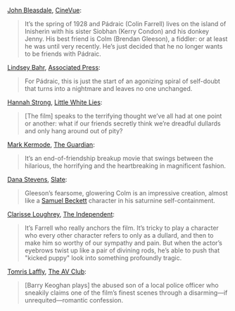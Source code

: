 [John Bleasdale](https://twitter.com/drjonty?lang=en), [CineVue](https://cine-vue.com/2022/10/venice-2022-the-banshees-of-inisherin-review.html):

> It’s the spring of 1928 and Pádraic (Colin Farrell) lives on the island of Inisherin with his sister Siobhan (Kerry Condon) and his donkey Jenny. His best friend is Colm (Brendan Gleeson), a fiddler: or at least he was until very recently. He’s just decided that he no longer wants to be friends with Pádraic.

[Lindsey Bahr](https://twitter.com/ldbahr?lang=en), [Associated Press](https://apnews.com/article/the-banshees-of-inisherin-film-reviews-entertainment-friendships-a4b2751fd96db95c635f5fbe7d9d7a58):

> For Pádraic, this is just the start of an agonizing spiral of self-doubt that turns into a nightmare and leaves no one unchanged.

[Hannah Strong](https://twitter.com/thethirdhan), [Little White Lies](https://lwlies.com/reviews/the-banshees-of-inisherin/):

> [The film] speaks to the terrifying thought we’ve all had at one point or another: what if our friends secretly think we’re dreadful dullards and only hang around out of pity?

[Mark Kermode](https://twitter.com/kermodemovie?lang=en), [The Guardian](https://www.theguardian.com/film/2022/oct/23/the-banshees-of-inisherin-review-martin-mcdonagh-colin-farrell-brendan-gleeson):

> It’s an end-of-friendship breakup movie that swings between the hilarious, the horrifying and the heartbreaking in magnificent fashion.

[Dana Stevens](https://twitter.com/thehighsign), [Slate](https://slate.com/culture/2022/10/banshees-inisherin-colin-farrell-martin-mcdonagh-movie-oscars.html):

> Gleeson’s fearsome, glowering Colm is an impressive creation, almost like a [Samuel Beckett](https://en.wikipedia.org/wiki/Samuel_Beckett) character in his saturnine self-containment.

[Clarisse Loughrey](https://twitter.com/clarisselou), [The Independent](https://www.independent.co.uk/arts-entertainment/films/reviews/the-banshees-of-inisherin-review-colin-farrell-b2205984.html):

> It’s Farrell who really anchors the film. It’s tricky to play a character who every other character refers to only as a dullard, and then to make him so worthy of our sympathy and pain. But when the actor’s eyebrows twist up like a pair of divining rods, he’s able to push that "kicked puppy" look into something profoundly tragic.

[Tomris Laffly](https://twitter.com/TomiLaffly), [The AV Club](https://www.avclub.com/banshees-inisherin-review-colin-farrell-brendan-gleeson-1849676870):

> [Barry Keoghan plays] the abused son of a local police officer who sneakily claims one of the film’s finest scenes through a disarming—if unrequited—romantic confession.